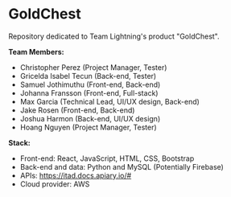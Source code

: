 # GoldChest
Repository dedicated to Team Lightning's product "GoldChest".

**Team Members:**
- Christopher Perez (Project Manager, Tester)
- Gricelda Isabel Tecun (Back-end, Tester)
- Samuel Jothimuthu (Front-end, Back-end)
- Johanna Fransson (Front-end, Full-stack)
- Max Garcia (Technical Lead, UI/UX design, Back-end)
- Jake Rosen (Front-end, Back-end)
- Joshua Harmon (Back-end, UI/UX design)
- Hoang Nguyen (Project Manager, Tester)

**Stack:**
- Front-end: React, JavaScript, HTML, CSS, Bootstrap
- Back-end and data: Python and MySQL (Potentially Firebase)
- APIs: https://itad.docs.apiary.io/# 
- Cloud provider: AWS 
